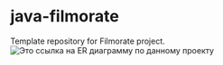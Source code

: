 # java-filmorate
Template repository for Filmorate project.
![Это ссылка на ER диаграмму по данному проекту]([https://myoctocat.com/assets/images/base-octocat.svg](https://github.com/Balu1294/java-filmorate/blob/main/ER-%D0%B4%D0%B8%D0%B0%D0%B3%D1%80%D0%B0%D0%BC%D0%BC%D0%B0%20filmorate.png))
